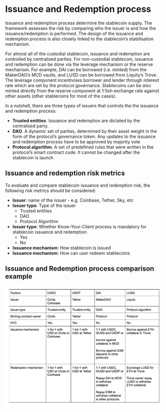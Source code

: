 # Issuance and Redemption process

Issuance and redemption process determine the stablecoin supply. The framework assesses the risk by comparing who the issuer is and how the issuance/redemption is performed. The design of the issuance and redemption process is also closely linked to the stablecoin’s stabilisation mechanism. 

For almost all of the custodial stablecoin, issuance and redemption are controlled by centralised parties. For non-custodial stablecoin, issuance and redemption can be done via the leverage mechanism or the reserve mechanism. For example, DAI can be borrowed (i.e. minted) from the MakerDAO’s MCD vaults, and LUSD can be borrowed from Liquity’s Trove. The leverage component incentivises borrower and lender through interest rate which are set by the protocol governance. Stablecoins can be also minted directly from the reserve component at 1:1ish exchange rate against other assets (other stablecoins for most of the cases). 

In a nutshell, there are three types of issuers that controls the the issuance and redemption process:
- **Trusted entities**. Issuance and redemption are dictated by the centralised party.
- **DAO**. A dynamic set of parties, determined by their asset weight in the form of the protocol’s governance token. Any updates to the issuance and redemption process have to be approved by majority vote
- **Protocol algorithm**. A set of predefined rules that were written in the protocol’s smart contract code. It cannot be changed after the stablecoin is launch

## Issuance and redemption risk metrics 

To evaluate and compare stablecoin issuance and redemption risk, the following risk metrics should be considered:

- **Issuer**: name of the issuer - e.g. Coinbase, Tether, Sky, etc
- **Issuer type**: Type of the issuer
  - Trusted entities
  - DAO
  - Protocol Algorithm
- **Issuer type**: Whether Know-Your-Client process is mandatory for stablecoin issuance and redemption
  - Yes
  - No
- **Issuance mechanism**: How stablecoin is issued
- **Issuance mechanism**: How can user redeem stablecoins

## Issuance and Redemption process comparison example
![alt text](https://github.com/tamamatammy/sraf/blob/main/research/images/issuance_risk_example.jpg)

